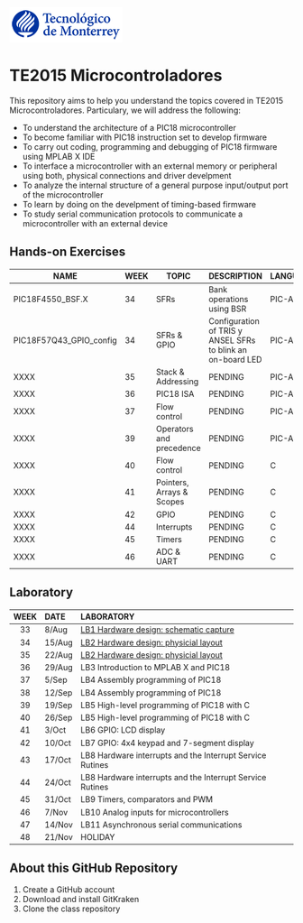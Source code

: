 <p align="left">
  <img src=".img/teclogo.png">
</p>

# **TE2015 Microcontroladores**

This repository aims to help you understand the topics covered in TE2015 Microcontroladores. Particulary, we will address the following:
* To understand the architecture of a PIC18 microcontroller
* To become familiar with PIC18 instruction set to develop firmware
* To carry out coding, programming and debugging of PIC18 firmware using MPLAB X IDE
* To interface a microcontroller with an external memory or peripheral using both, physical connections and driver develpment 
* To analyze the internal structure of a general purpose input/output port of the microcontroller
* To learn by doing on the develpment of timing-based firmware 
* To study serial communication protocols to communicate a microcontroller with an external device

## Hands-on Exercises
| NAME | WEEK | TOPIC | DESCRIPTION | LANGUAGE | 
|---|---|---|---|---| 
| PIC18F4550_BSF.X | 34 | SFRs | Bank operations using BSR | PIC-AS |
| PIC18F57Q43_GPIO_config | 34 | SFRs & GPIO | Configuration of TRIS y ANSEL SFRs to blink an on-board LED | PIC-AS |
| XXXX | 35 | Stack & Addressing | PENDING | PIC-AS |'
| XXXX | 36 | PIC18 ISA | PENDING | PIC-AS |
| XXXX | 37 | Flow control | PENDING | PIC-AS |
| XXXX | 39 | Operators and precedence | PENDING | PIC-AS |
| XXXX | 40 | Flow control | PENDING | C |
| XXXX | 41 | Pointers, Arrays & Scopes| PENDING | C |
| XXXX | 42 | GPIO | PENDING | C |
| XXXX | 44 | Interrupts | PENDING | C |
| XXXX | 45 | Timers | PENDING | C |
| XXXX | 46 | ADC & UART | PENDING | C |

## Laboratory
| WEEK | DATE | LABORATORY |
| :---: | :--- | :--- |
| 33 |  8/Aug | [LB1 Hardware design: schematic capture](laboratory/LB1/README.md) |
| 34 | 15/Aug | [LB2 Hardware design: physicial layout](laboratory/LB2/README.md) |
| 35 | 22/Aug | [LB2 Hardware design: physicial layout](laboratory/LB2/README.md) |
| 36 | 29/Aug | LB3 Introduction to MPLAB X and PIC18 |
| 37 | 5/Sep  | LB4 Assembly programming of PIC18 |
| 38 | 12/Sep | LB4 Assembly programming of PIC18 |
| 39 | 19/Sep | LB5 High-level programming of PIC18 with C|
| 40 | 26/Sep | LB5 High-level programming of PIC18 with C|
| 41 | 3/Oct  | LB6 GPIO: LCD display |
| 42 | 10/Oct | LB7 GPIO: 4x4 keypad and 7-segment display |
| 43 | 17/Oct | LB8 Hardware interrupts and the Interrupt Service Rutines|
| 44 | 24/Oct | LB8 Hardware interrupts and the Interrupt Service Rutines|
| 45 | 31/Oct | LB9 Timers, comparators and PWM|
| 46 | 7/Nov  | LB10 Analog inputs for microcontrollers|
| 47 | 14/Nov | LB11 Asynchronous serial communications|
| 48 | 21/Nov | HOLIDAY |

## About this GitHub Repository

1. Create a GitHub account
2. Download and install GitKraken
3. Clone the class repository